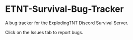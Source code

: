 # ETNT-Survival-Bug-Tracker
A bug tracker for the ExplodingTNT Discord Survival Server.

Click on the Issues tab to report bugs.
